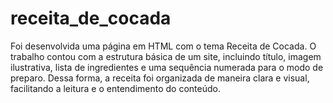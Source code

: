 # receita_de_cocada
Foi desenvolvida uma página em HTML com o tema Receita de Cocada. O trabalho contou com a estrutura básica de um site, incluindo título, imagem ilustrativa, lista de ingredientes e uma sequência numerada para o modo de preparo. Dessa forma, a receita foi organizada de maneira clara e visual, facilitando a leitura e o entendimento do conteúdo.
